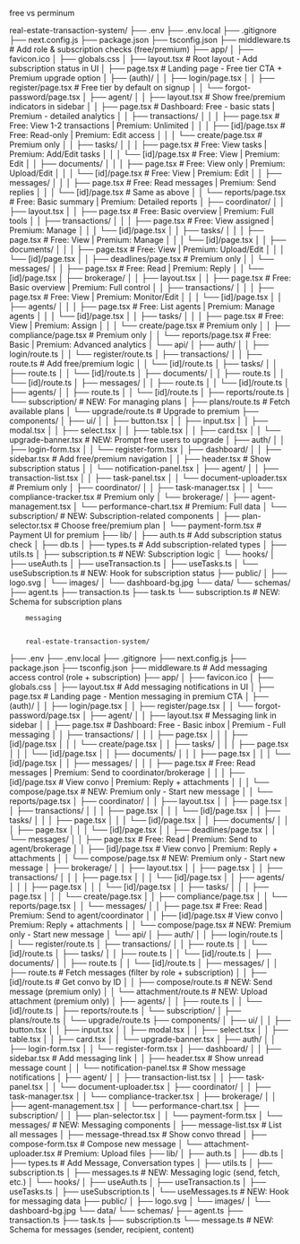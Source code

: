 free vs perminum

real-estate-transaction-system/
├── .env
├── .env.local
├── .gitignore
├── next.config.js
├── package.json
├── tsconfig.json
├── middleware.ts            # Add role & subscription checks (free/premium)
├── app/
│   ├── favicon.ico
│   ├── globals.css
│   ├── layout.tsx          # Root layout - Add subscription status in UI
│   ├── page.tsx            # Landing page - Free tier CTA + Premium upgrade option
│   ├── (auth)/
│   │   ├── login/page.tsx
│   │   ├── register/page.tsx  # Free tier by default on signup
│   │   └── forgot-password/page.tsx
│   ├── agent/
│   │   ├── layout.tsx      # Show free/premium indicators in sidebar
│   │   ├── page.tsx        # Dashboard: Free - basic stats | Premium - detailed analytics
│   │   ├── transactions/
│   │   │   ├── page.tsx    # Free: View 1-2 transactions | Premium: Unlimited
│   │   │   ├── [id]/page.tsx  # Free: Read-only | Premium: Edit access
│   │   │   └── create/page.tsx  # Premium only
│   │   ├── tasks/
│   │   │   ├── page.tsx    # Free: View tasks | Premium: Add/Edit tasks
│   │   │   └── [id]/page.tsx  # Free: View | Premium: Edit
│   │   ├── documents/
│   │   │   ├── page.tsx    # Free: View only | Premium: Upload/Edit
│   │   │   └── [id]/page.tsx  # Free: View | Premium: Edit
│   │   ├── messages/
│   │   │   ├── page.tsx    # Free: Read messages | Premium: Send replies
│   │   │   └── [id]/page.tsx  # Same as above
│   │   └── reports/page.tsx  # Free: Basic summary | Premium: Detailed reports
│   ├── coordinator/
│   │   ├── layout.tsx
│   │   ├── page.tsx        # Free: Basic overview | Premium: Full tools
│   │   ├── transactions/
│   │   │   ├── page.tsx    # Free: View assigned | Premium: Manage
│   │   │   └── [id]/page.tsx
│   │   ├── tasks/
│   │   │   ├── page.tsx    # Free: View | Premium: Manage
│   │   │   └── [id]/page.tsx
│   │   ├── documents/
│   │   │   ├── page.tsx    # Free: View | Premium: Upload/Edit
│   │   │   └── [id]/page.tsx
│   │   ├── deadlines/page.tsx  # Premium only
│   │   └── messages/
│   │       ├── page.tsx    # Free: Read | Premium: Reply
│   │       └── [id]/page.tsx
│   ├── brokerage/
│   │   ├── layout.tsx
│   │   ├── page.tsx        # Free: Basic overview | Premium: Full control
│   │   ├── transactions/
│   │   │   ├── page.tsx    # Free: View | Premium: Monitor/Edit
│   │   │   └── [id]/page.tsx
│   │   ├── agents/
│   │   │   ├── page.tsx    # Free: List agents | Premium: Manage agents
│   │   │   └── [id]/page.tsx
│   │   ├── tasks/
│   │   │   ├── page.tsx    # Free: View | Premium: Assign
│   │   │   └── create/page.tsx  # Premium only
│   │   ├── compliance/page.tsx  # Premium only
│   │   └── reports/page.tsx  # Free: Basic | Premium: Advanced analytics
│   └── api/
│       ├── auth/
│       │   ├── login/route.ts
│       │   └── register/route.ts
│       ├── transactions/
│       │   ├── route.ts     # Add free/premium logic
│       │   └── [id]/route.ts
│       ├── tasks/
│       │   ├── route.ts
│       │   └── [id]/route.ts
│       ├── documents/
│       │   ├── route.ts
│       │   └── [id]/route.ts
│       ├── messages/
│       │   ├── route.ts
│       │   └── [id]/route.ts
│       ├── agents/
│       │   ├── route.ts
│       │   └── [id]/route.ts
│       ├── reports/route.ts
│       └── subscription/     # NEW: For managing plans
│           ├── plans/route.ts  # Fetch available plans
│           └── upgrade/route.ts  # Upgrade to premium
├── components/
│   ├── ui/
│   │   ├── button.tsx
│   │   ├── input.tsx
│   │   ├── modal.tsx
│   │   ├── select.tsx
│   │   ├── table.tsx
│   │   ├── card.tsx
│   │   └── upgrade-banner.tsx  # NEW: Prompt free users to upgrade
│   ├── auth/
│   │   ├── login-form.tsx
│   │   └── register-form.tsx
│   ├── dashboard/
│   │   ├── sidebar.tsx     # Add free/premium navigation
│   │   ├── header.tsx      # Show subscription status
│   │   └── notification-panel.tsx
│   ├── agent/
│   │   ├── transaction-list.tsx
│   │   ├── task-panel.tsx
│   │   └── document-uploader.tsx  # Premium only
│   ├── coordinator/
│   │   ├── task-manager.tsx
│   │   └── compliance-tracker.tsx  # Premium only
│   └── brokerage/
│       ├── agent-management.tsx
│       └── performance-chart.tsx  # Premium: Full data
│   └── subscription/         # NEW: Subscription-related components
│       ├── plan-selector.tsx  # Choose free/premium plan
│       └── payment-form.tsx   # Payment UI for premium
├── lib/
│   ├── auth.ts             # Add subscription status check
│   ├── db.ts
│   ├── types.ts            # Add subscription-related types
│   ├── utils.ts
│   ├── subscription.ts     # NEW: Subscription logic
│   └── hooks/
│       ├── useAuth.ts
│       ├── useTransaction.ts
│       ├── useTasks.ts
│       └── useSubscription.ts  # NEW: Hook for subscription status
├── public/
│   ├── logo.svg
│   └── images/
│       └── dashboard-bg.jpg
└── data/
    └── schemas/
        ├── agent.ts
        ├── transaction.ts
        ├── task.ts
        └── subscription.ts     # NEW: Schema for subscription plans



        messaging


        real-estate-transaction-system/
├── .env
├── .env.local
├── .gitignore
├── next.config.js
├── package.json
├── tsconfig.json
├── middleware.ts            # Add messaging access control (role + subscription)
├── app/
│   ├── favicon.ico
│   ├── globals.css
│   ├── layout.tsx          # Add messaging notifications in UI
│   ├── page.tsx            # Landing page - Mention messaging in premium CTA
│   ├── (auth)/
│   │   ├── login/page.tsx
│   │   ├── register/page.tsx
│   │   └── forgot-password/page.tsx
│   ├── agent/
│   │   ├── layout.tsx      # Messaging link in sidebar
│   │   ├── page.tsx        # Dashboard: Free - Basic inbox | Premium - Full messaging
│   │   ├── transactions/
│   │   │   ├── page.tsx
│   │   │   ├── [id]/page.tsx
│   │   │   └── create/page.tsx
│   │   ├── tasks/
│   │   │   ├── page.tsx
│   │   │   └── [id]/page.tsx
│   │   ├── documents/
│   │   │   ├── page.tsx
│   │   │   └── [id]/page.tsx
│   │   ├── messages/
│   │   │   ├── page.tsx    # Free: Read messages | Premium: Send to coordinator/brokerage
│   │   │   ├── [id]/page.tsx  # View convo | Premium: Reply + attachments
│   │   │   └── compose/page.tsx  # NEW: Premium only - Start new message
│   │   └── reports/page.tsx
│   ├── coordinator/
│   │   ├── layout.tsx
│   │   ├── page.tsx
│   │   ├── transactions/
│   │   │   ├── page.tsx
│   │   │   └── [id]/page.tsx
│   │   ├── tasks/
│   │   │   ├── page.tsx
│   │   │   └── [id]/page.tsx
│   │   ├── documents/
│   │   │   ├── page.tsx
│   │   │   └── [id]/page.tsx
│   │   ├── deadlines/page.tsx
│   │   └── messages/
│   │       ├── page.tsx    # Free: Read | Premium: Send to agent/brokerage
│   │       ├── [id]/page.tsx  # View convo | Premium: Reply + attachments
│   │       └── compose/page.tsx  # NEW: Premium only - Start new message
│   ├── brokerage/
│   │   ├── layout.tsx
│   │   ├── page.tsx
│   │   ├── transactions/
│   │   │   ├── page.tsx
│   │   │   └── [id]/page.tsx
│   │   ├── agents/
│   │   │   ├── page.tsx
│   │   │   └── [id]/page.tsx
│   │   ├── tasks/
│   │   │   ├── page.tsx
│   │   │   └── create/page.tsx
│   │   ├── compliance/page.tsx
│   │   └── reports/page.tsx
│   │   └── messages/
│   │       ├── page.tsx    # Free: Read | Premium: Send to agent/coordinator
│   │       ├── [id]/page.tsx  # View convo | Premium: Reply + attachments
│   │       └── compose/page.tsx  # NEW: Premium only - Start new message
│   └── api/
│       ├── auth/
│       │   ├── login/route.ts
│       │   └── register/route.ts
│       ├── transactions/
│       │   ├── route.ts
│       │   └── [id]/route.ts
│       ├── tasks/
│       │   ├── route.ts
│       │   └── [id]/route.ts
│       ├── documents/
│       │   ├── route.ts
│       │   └── [id]/route.ts
│       ├── messages/
│       │   ├── route.ts    # Fetch messages (filter by role + subscription)
│       │   ├── [id]/route.ts  # Get convo by ID
│       │   ├── compose/route.ts  # NEW: Send message (premium only)
│       │   └── attachment/route.ts  # NEW: Upload attachment (premium only)
│       ├── agents/
│       │   ├── route.ts
│       │   └── [id]/route.ts
│       ├── reports/route.ts
│       └── subscription/
│           ├── plans/route.ts
│           └── upgrade/route.ts
├── components/
│   ├── ui/
│   │   ├── button.tsx
│   │   ├── input.tsx
│   │   ├── modal.tsx
│   │   ├── select.tsx
│   │   ├── table.tsx
│   │   ├── card.tsx
│   │   └── upgrade-banner.tsx
│   ├── auth/
│   │   ├── login-form.tsx
│   │   └── register-form.tsx
│   ├── dashboard/
│   │   ├── sidebar.tsx     # Add messaging link
│   │   ├── header.tsx      # Show unread message count
│   │   └── notification-panel.tsx  # Show message notifications
│   ├── agent/
│   │   ├── transaction-list.tsx
│   │   ├── task-panel.tsx
│   │   └── document-uploader.tsx
│   ├── coordinator/
│   │   ├── task-manager.tsx
│   │   └── compliance-tracker.tsx
│   ├── brokerage/
│   │   ├── agent-management.tsx
│   │   └── performance-chart.tsx
│   ├── subscription/
│   │   ├── plan-selector.tsx
│   │   └── payment-form.tsx
│   └── messages/            # NEW: Messaging components
│       ├── message-list.tsx  # List all messages
│       ├── message-thread.tsx  # Show convo thread
│       ├── compose-form.tsx  # Compose new message
│       └── attachment-uploader.tsx  # Premium: Upload files
├── lib/
│   ├── auth.ts
│   ├── db.ts
│   ├── types.ts            # Add Message, Conversation types
│   ├── utils.ts
│   ├── subscription.ts
│   ├── messages.ts         # NEW: Messaging logic (send, fetch, etc.)
│   └── hooks/
│       ├── useAuth.ts
│       ├── useTransaction.ts
│       ├── useTasks.ts
│       ├── useSubscription.ts
│       └── useMessages.ts   # NEW: Hook for messaging data
├── public/
│   ├── logo.svg
│   └── images/
│       └── dashboard-bg.jpg
└── data/
    └── schemas/
        ├── agent.ts
        ├── transaction.ts
        ├── task.ts
        ├── subscription.ts
        └── message.ts          # NEW: Schema for messages (sender, recipient, content)